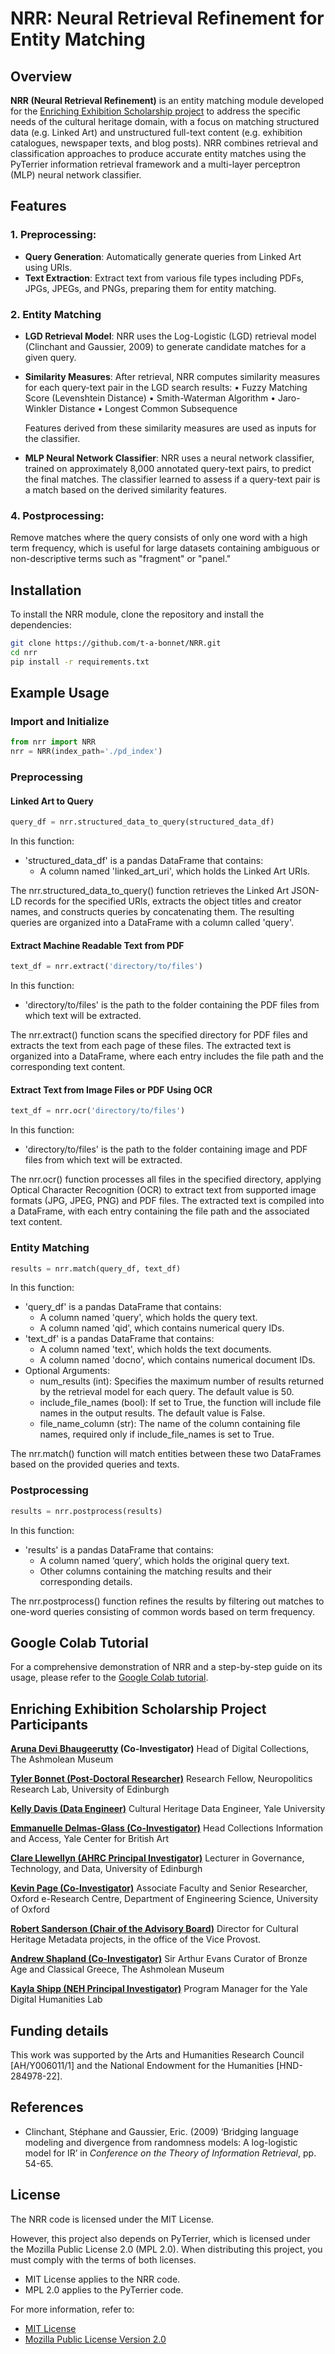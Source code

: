 # NRR: Neural Retrieval Refinement for Entity Matching

## Overview

**NRR (Neural Retrieval Refinement)** is an entity matching module developed for the [Enriching Exhibition Scholarship project](https://www.sps.ed.ac.uk/research/research-project/enriching-exhibition-scholarship#:~:text=Description,by%20the%20Linked%20Art%20collaboration.) to address the specific needs of the cultural heritage domain, with a focus on matching structured data (e.g. Linked Art) and unstructured full-text content (e.g. exhibition catalogues, newspaper texts, and blog posts). NRR combines retrieval and classification approaches to produce accurate entity matches using the PyTerrier information retrieval framework and a multi-layer perceptron (MLP) neural network classifier.

## Features

### 1. **Preprocessing**: 
   - **Query Generation**: Automatically generate queries from Linked Art using URIs.
   - **Text Extraction**: Extract text from various file types including PDFs, JPGs, JPEGs, and PNGs, preparing them for entity matching.

### 2. **Entity Matching**

   - **LGD Retrieval Model**: 
   NRR uses the Log-Logistic (LGD) retrieval model (Clinchant and Gaussier, 2009) to generate candidate matches for a given query.

   - **Similarity Measures**: 
   After retrieval, NRR computes similarity measures for each query-text pair in the LGD search results:
	•	Fuzzy Matching Score (Levenshtein Distance)
	•	Smith-Waterman Algorithm
	•	Jaro-Winkler Distance
	•	Longest Common Subsequence
   
        Features derived from these similarity measures are used as inputs for the classifier.

   - **MLP Neural Network Classifier**: 
   NRR uses a neural network classifier, trained on approximately 8,000 annotated query-text pairs, to predict the final matches. The classifier learned to assess if a query-text pair is a match based on the derived similarity features.

### 4. **Postprocessing**: 
   Remove matches where the query consists of only one word with a high term frequency, which is useful for large datasets containing ambiguous or non-descriptive terms such as "fragment" or "panel."

## Installation

To install the NRR module, clone the repository and install the dependencies:

```bash
git clone https://github.com/t-a-bonnet/NRR.git
cd nrr
pip install -r requirements.txt
```

## Example Usage

### Import and Initialize

```python
from nrr import NRR
nrr = NRR(index_path='./pd_index')
```

### Preprocessing

#### Linked Art to Query

```python
query_df = nrr.structured_data_to_query(structured_data_df)
```

In this function:

   - 'structured_data_df' is a pandas DataFrame that contains:
       - A column named 'linked_art_uri', which holds the Linked Art URIs.

The nrr.structured_data_to_query() function retrieves the Linked Art JSON-LD records for the specified URIs, extracts the object titles and creator names, and constructs queries by concatenating them. The resulting queries are organized into a DataFrame with a column called 'query'.

#### Extract Machine Readable Text from PDF

```python
text_df = nrr.extract('directory/to/files')
```

In this function:

   - 'directory/to/files' is the path to the folder containing the PDF files from which text will be extracted.

The nrr.extract() function scans the specified directory for PDF files and extracts the text from each page of these files. The extracted text is organized into a DataFrame, where each entry includes the file path and the corresponding text content.

#### Extract Text from Image Files or PDF Using OCR

```python
text_df = nrr.ocr('directory/to/files')
```

In this function:

   - 'directory/to/files' is the path to the folder containing image and PDF files from which text will be extracted.

The nrr.ocr() function processes all files in the specified directory, applying Optical Character Recognition (OCR) to extract text from supported image formats (JPG, JPEG, PNG) and PDF files. The extracted text is compiled into a DataFrame, with each entry containing the file path and the associated text content.

### Entity Matching

```python
results = nrr.match(query_df, text_df)
```

In this function:

   - 'query_df' is a pandas DataFrame that contains:
       - A column named 'query', which holds the query text.
       - A column named 'qid', which contains numerical query IDs.
   - 'text_df' is a pandas DataFrame that contains:
       - A column named 'text', which holds the text documents.
       - A column named 'docno', which contains numerical document IDs.
   - Optional Arguments:
       - num_results (int): Specifies the maximum number of results returned by the retrieval model for each query. The default value is 50.
       - include_file_names (bool): If set to True, the function will include file names in the output results. The default value is False.
       - file_name_column (str): The name of the column containing file names, required only if include_file_names is set to True.

The nrr.match() function will match entities between these two DataFrames based on the provided queries and texts.

### Postprocessing

```python
results = nrr.postprocess(results)
```

In this function:

   - 'results' is a pandas DataFrame that contains:
       - A column named ‘query’, which holds the original query text.
       - Other columns containing the matching results and their corresponding details.

The nrr.postprocess() function refines the results by filtering out matches to one-word queries consisting of common words based on term frequency.

## Google Colab Tutorial

For a comprehensive demonstration of NRR and a step-by-step guide on its usage, please refer to the [Google Colab tutorial](https://colab.research.google.com/drive/1pwWTMatqy-sxB5etYUMTkXN5uqCd5pyg#scrollTo=D8_nd5tyNEcq).

## Enriching Exhibition Scholarship Project Participants

**[Aruna Devi Bhaugeerutty](https://www.linkedin.com/in/arunab/) (Co-Investigator)**
Head of Digital Collections, The Ashmolean Museum

**[Tyler Bonnet (Post-Doctoral Researcher)](https://www.linkedin.com/in/tylerbonnet/)**
Research Fellow, Neuropolitics Research Lab, University of Edinburgh

**[Kelly Davis (Data Engineer)](https://www.linkedin.com/in/daviskellyk/)**
Cultural Heritage Data Engineer, Yale University

**[Emmanuelle Delmas-Glass (Co-Investigator)](https://www.linkedin.com/in/emmanuelle-delmas-glass-3929343/)**
Head Collections Information and Access, Yale Center for British Art

**[Clare Llewellyn (AHRC Principal Investigator)](https://www.sps.ed.ac.uk/staff/clare-llewellyn)**
Lecturer in Governance, Technology, and Data, University of Edinburgh

**[Kevin Page (Co-Investigator)](https://eng.ox.ac.uk/people/kevin-page/)**
Associate Faculty and Senior Researcher, Oxford e-Research Centre, Department of Engineering Science, University of Oxford

**[Robert Sanderson (Chair of the Advisory Board)](https://www.linkedin.com/in/robert-sanderson/)**
Director for Cultural Heritage Metadata projects, in the office of the Vice Provost.

**[Andrew Shapland (Co-Investigator)](https://www.ashmolean.org/people/andrew-shapland)**
Sir Arthur Evans Curator of Bronze Age and Classical Greece, The Ashmolean Museum

**[Kayla Shipp (NEH Principal Investigator)](https://kaylashipp.com/)**
Program Manager for the Yale Digital Humanities Lab

## Funding details
This work was supported by the Arts and Humanities Research Council [AH/Y006011/1] and the National Endowment for the Humanities [HND-284978-22].

## References

- Clinchant, Stéphane and Gaussier, Eric. (2009) ‘Bridging language modeling and divergence from randomness models: A log-logistic model for IR’ in *Conference on the Theory of Information Retrieval*, pp. 54-65.

## License

The NRR code is licensed under the MIT License.

However, this project also depends on PyTerrier, which is licensed under the Mozilla Public License 2.0 (MPL 2.0). When distributing this project, you must comply with the terms of both licenses.

- MIT License applies to the NRR code.
- MPL 2.0 applies to the PyTerrier code.

For more information, refer to:
- [MIT License](./LICENSE)
- [Mozilla Public License Version 2.0](http://mozilla.org/MPL/2.0/)